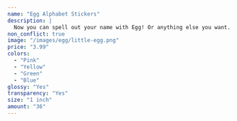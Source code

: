 ```yaml
---
name: "Egg Alphabet Stickers"
description: |
  Now you can spell out your name with Egg! Or anything else you want. Egg is happy to spell it out to you. Decorate your notebooks, calendars, and gifts with Egg.
non_conflict: true
image: "/images/egg/little-egg.png"
price: "3.99"
colors:
  - "Pink"
  - "Yellow"
  - "Green"
  - "Blue"
glossy: "Yes"
transparency: "Yes"
size: "1 inch"
amount: "36"
---
```


